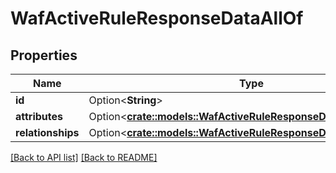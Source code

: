 # WafActiveRuleResponseDataAllOf

## Properties

Name | Type | Description | Notes
------------ | ------------- | ------------- | -------------
**id** | Option<**String**> |  | [readonly]
**attributes** | Option<[**crate::models::WafActiveRuleResponseDataAttributes**](WafActiveRuleResponseDataAttributes.md)> |  | 
**relationships** | Option<[**crate::models::WafActiveRuleResponseDataRelationships**](WafActiveRuleResponseDataRelationships.md)> |  | 

[[Back to API list]](../README.md#documentation-for-api-endpoints) [[Back to README]](../README.md)


